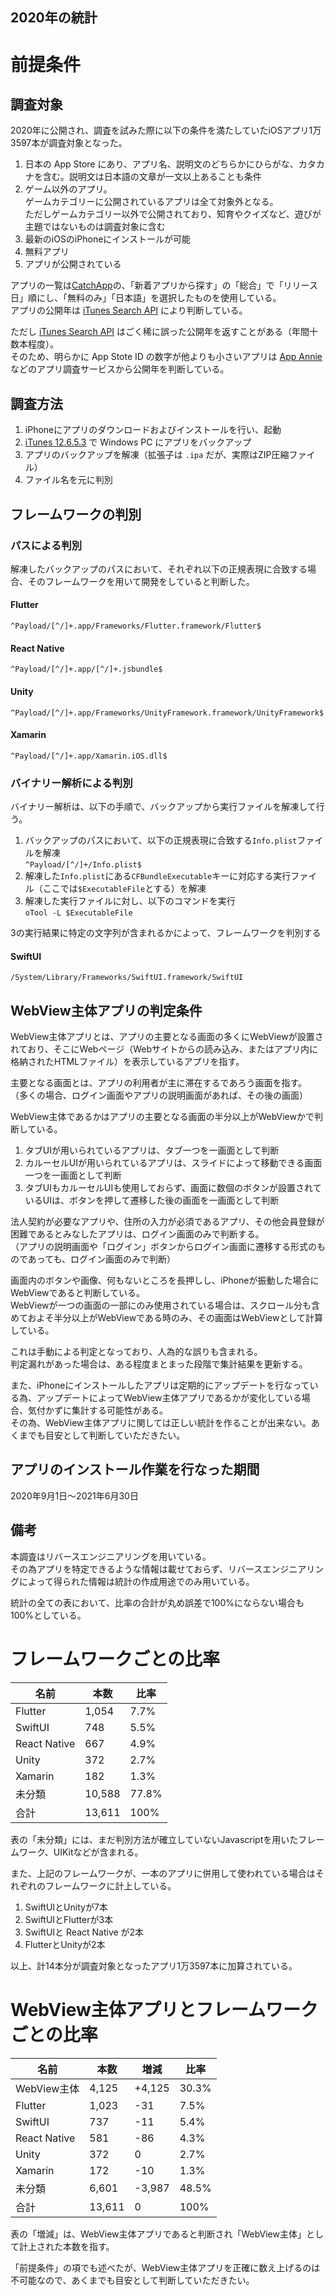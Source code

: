 2020年の統計
----

# 前提条件

## 調査対象
2020年に公開され、調査を試みた際に以下の条件を満たしていたiOSアプリ1万3597本が調査対象となった。
1. 日本の App Store にあり、アプリ名、説明文のどちらかにひらがな、カタカナを含む。説明文は日本語の文章が一文以上あることも条件
2. ゲーム以外のアプリ。  
ゲームカテゴリーに公開されているアプリは全て対象外となる。  
ただしゲームカテゴリー以外で公開されており、知育やクイズなど、遊びが主題ではないものは調査対象に含む
3. 最新のiOSのiPhoneにインストールが可能
4. 無料アプリ
5. アプリが公開されている

アプリの一覧は[CatchApp](https://catchapp.net)の、「新着アプリから探す」の「総合」で「リリース日」順にし、「無料のみ」「日本語」を選択したものを使用している。  
アプリの公開年は [iTunes Search API](https://developer.apple.com/library/archive/documentation/AudioVideo/Conceptual/iTuneSearchAPI/index.html) により判断している。

ただし [iTunes Search API](https://developer.apple.com/library/archive/documentation/AudioVideo/Conceptual/iTuneSearchAPI/index.html) はごく稀に誤った公開年を返すことがある（年間十数本程度）。  
そのため、明らかに App Stote ID の数字が他よりも小さいアプリは [App Annie](https://www.appannie.com/jp/) などのアプリ調査サービスから公開年を判断している。

## 調査方法
1. iPhoneにアプリのダウンロードおよびインストールを行い、起動
2. [iTunes 12.6.5.3](https://support.apple.com/en-us/HT208079) で Windows PC にアプリをバックアップ
3. アプリのバックアップを解凍（拡張子は `.ipa` だが、実際はZIP圧縮ファイル）
4. ファイル名を元に判別

## フレームワークの判別
### パスによる判別
解凍したバックアップのパスにおいて、それぞれ以下の正規表現に合致する場合、そのフレームワークを用いて開発をしていると判断した。

#### Flutter
`^Payload/[^/]+.app/Frameworks/Flutter.framework/Flutter$`

#### React Native
`^Payload/[^/]+.app/[^/]+.jsbundle$`

#### Unity
`^Payload/[^/]+.app/Frameworks/UnityFramework.framework/UnityFramework$`

#### Xamarin
`^Payload/[^/]+.app/Xamarin.iOS.dll$`

### バイナリー解析による判別
バイナリー解析は、以下の手順で、バックアップから実行ファイルを解凍して行う。
1. バックアップのパスにおいて、以下の正規表現に合致する`Info.plist`ファイルを解凍  
  `^Payload/[^/]+/Info.plist$`
2. 解凍した`Info.plist`にある`CFBundleExecutable`キーに対応する実行ファイル（ここでは`$ExecutableFile`とする）を解凍
3. 解凍した実行ファイルに対し、以下のコマンドを実行  
  `oTool -L $ExecutableFile`

3の実行結果に特定の文字列が含まれるかによって、フレームワークを判別する

#### SwiftUI
`/System/Library/Frameworks/SwiftUI.framework/SwiftUI`

## WebView主体アプリの判定条件
WebView主体アプリとは、アプリの主要となる画面の多くにWebViewが設置されており、そこにWebページ（Webサイトからの読み込み、またはアプリ内に格納されたHTMLファイル）を表示しているアプリを指す。

主要となる画面とは、アプリの利用者が主に滞在するであろう画面を指す。  
（多くの場合、ログイン画面やアプリの説明画面があれば、その後の画面）

WebView主体であるかはアプリの主要となる画面の半分以上がWebViewかで判断している。  
1. タブUIが用いられているアプリは、タブ一つを一画面として判断
2. カルーセルUIが用いられているアプリは、スライドによって移動できる画面一つを一画面として判断
3. タブUIもカルーセルUIも使用しておらず、画面に数個のボタンが設置されているUIは、ボタンを押して遷移した後の画面を一画面として判断

法人契約が必要なアプリや、住所の入力が必須であるアプリ、その他会員登録が困難であるとみなしたアプリは、ログイン画面のみで判断する。  
（アプリの説明画面や「ログイン」ボタンからログイン画面に遷移する形式のものであっても、ログイン画面のみで判断）

画面内のボタンや画像、何もないところを長押しし、iPhoneが振動した場合にWebViewであると判断している。  
WebViewが一つの画面の一部にのみ使用されている場合は、スクロール分も含めておよそ半分以上がWebViewである時のみ、その画面はWebViewとして計算している。

これは手動による判定となっており、人為的な誤りも含まれる。  
判定漏れがあった場合は、ある程度まとまった段階で集計結果を更新する。

また、iPhoneにインストールしたアプリは定期的にアップデートを行なっている為、アップデートによってWebView主体アプリであるかが変化している場合、気付かずに集計する可能性がある。  
その為、WebView主体アプリに関しては正しい統計を作ることが出来ない。あくまでも目安として判断していただきたい。

## アプリのインストール作業を行なった期間
2020年9月1日〜2021年6月30日

## 備考
本調査はリバースエンジニアリングを用いている。  
その為アプリを特定できるような情報は載せておらず、リバースエンジニアリングによって得られた情報は統計の作成用途でのみ用いている。

統計の全ての表において、比率の合計が丸め誤差で100%にならない場合も100%としている。

# フレームワークごとの比率
| 名前 | 本数 | 比率 |
| --- | --- | --- |
| Flutter | 1,054 | 7.7% |
| SwiftUI | 748 | 5.5% |
| React Native | 667 | 4.9% |
| Unity | 372 | 2.7% |
| Xamarin | 182 | 1.3% |
| 未分類 | 10,588 | 77.8% |
| 合計 | 13,611 | 100% |

表の「未分類」には、まだ判別方法が確立していないJavascriptを用いたフレームワーク、UIKitなどが含まれる。

また、上記のフレームワークが、一本のアプリに併用して使われている場合はそれぞれのフレームワークに計上している。
1. SwiftUIとUnityが7本
2. SwiftUIとFlutterが3本
3. SwiftUIと React Native が2本
4. FlutterとUnityが2本

以上、計14本分が調査対象となったアプリ1万3597本に加算されている。

# WebView主体アプリとフレームワークごとの比率

| 名前 | 本数 | 増減 | 比率 |
| --- | --- | --- | --- |
| WebView主体 | 4,125 | +4,125 | 30.3% |
| Flutter | 1,023 | -31 | 7.5% |
| SwiftUI | 737 | -11 | 5.4% |
| React Native | 581 | -86 | 4.3% |
| Unity | 372 | 0 | 2.7% |
| Xamarin | 172 | -10 | 1.3% |
| 未分類 | 6,601 | -3,987 | 48.5% |
| 合計 | 13,611 | 0 | 100% |

表の「増減」は、WebView主体アプリであると判断され「WebView主体」として計上された本数を指す。

「前提条件」の項でも述べたが、WebView主体アプリを正確に数え上げるのは不可能なので、あくまでも目安として判断していただきたい。
